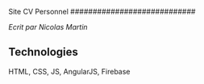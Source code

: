 Site CV Personnel
############################

*Ecrit par Nicolas Martin*

Technologies
-----------------------------
HTML, CSS, JS, AngularJS, Firebase


